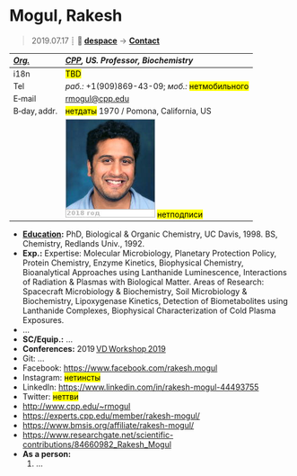 # Mogul, Rakesh
> 2019.07.17 ┊ **🚀 [despace](index.md)** → **[Contact](contact.md)**

|*[Org.](contact.md)*|*[CPP](zz_cpp.md), US. Professor, Biochemistry*|
|:--|:--|
|i18n| <mark>TBD</mark> |
|Tel|*раб.:* +1(909)869-43-09; *моб.:* <mark>нетмобильного</mark> |
|E‑mail| <rmogul@cpp.edu> |
|B‑day, addr.| <mark>нетдаты</mark> 1970 / Pomona, California, US |
|| [![](f/contact/m/mogul_001_photo_thumb.jpg)](f/contact/m/mogul_001_photo.jpg) <mark>нетподписи</mark> |

   - **[Education](edu.md):** PhD, Biological & Organic Chemistry, UC Davis, 1998. BS, Chemistry, Redlands Univ., 1992.
   - **Exp.:** Expertise: Molecular Microbiology, Planetary Protection Policy, Protein Chemistry, Enzyme Kinetics, Biophysical Chemistry, Bioanalytical Approaches using Lanthanide Luminescence, Interactions of Radiation & Plasmas with Biological Matter. Areas of Research: Spacecraft Microbiology & Biochemistry, Soil Microbiology & Biochemistry, Lipoxygenase Kinetics, Detection of Biometabolites using Lanthanide Complexes, Biophysical Characterization of Cold Plasma Exposures.
   - …
   - **SC/Equip.:** …
   - **Conferences:** 2019 [VD Workshop 2019](vdws2019.md)
   - Git: …
   - Facebook: <https://www.facebook.com/rakesh.mogul>
   - Instagram: <mark>нетинсты</mark>
   - LinkedIn: <https://www.linkedin.com/in/rakesh-mogul-44493755>
   - Twitter: <mark>неттви</mark>
   - <http://www.cpp.edu/~rmogul>
   - <https://experts.cpp.edu/member/rakesh-mogul/>
   - <https://www.bmsis.org/affiliate/rakesh-mogul/>
   - <https://www.researchgate.net/scientific-contributions/84660982_Rakesh_Mogul>
   - **As a person:**
      1. …
